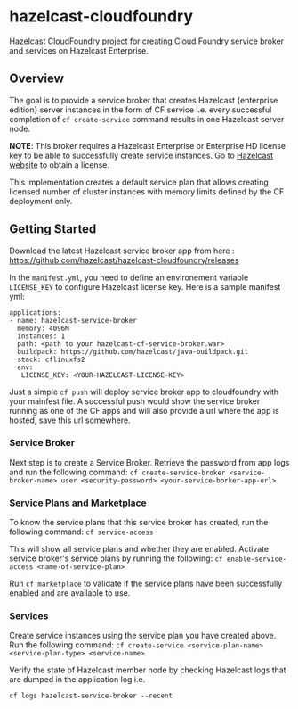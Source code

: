 hazelcast-cloudfoundry
=============================

Hazelcast CloudFoundry project for creating Cloud Foundry service broker and services on Hazelcast Enterprise.

## Overview
The goal is to provide a service broker that creates Hazelcast {enterprise edition} server instances in the form of CF service i.e. every successful completion of `cf create-service` command results in one Hazelcast server node. 

**NOTE**: This broker requires a Hazelcast Enterprise or Enterprise HD license key to be able to successfully create service instances. Go to [Hazelcast website](https://hazelcast.com/) to obtain a license.

This implementation creates a default service plan that allows creating licensed number of cluster instances  with memory limits defined by the CF deployment only. 

## Getting Started
Download the latest Hazelcast service broker app from here : https://github.com/hazelcast/hazelcast-cloudfoundry/releases

In the `manifest.yml`, you need to define an environement variable `LICENSE_KEY` to configure Hazelcast license key. Here is a sample manifest yml: 

```
applications:
- name: hazelcast-service-broker
  memory: 4096M
  instances: 1
  path: <path to your hazelcast-cf-service-broker.war>
  buildpack: https://github.com/hazelcast/java-buildpack.git
  stack: cflinuxfs2
  env:
   LICENSE_KEY: <YOUR-HAZELCAST-LICENSE-KEY>
```
Just a simple `cf push` will deploy service broker app to cloudfoundry with your mainfest file. A successful push would show the service broker running as one of the CF apps and will also provide a url where the app is hosted, save this url somewhere.

### Service Broker
Next step is to create a Service Broker. Retrieve the password from app logs and run the following command:
`cf create-service-broker <service-broker-name> user <security-password> <your-service-borker-app-url>`
 
### Service Plans and Marketplace
To know the service plans that this service broker has created, run the following command:
`cf service-access`

This will show all service plans and whether they are enabled. Activate service broker's service plans by running the following:
`cf enable-service-access <name-of-service-plan>`

Run `cf marketplace` to validate if the service plans have been successfully enabled and are available to use.

### Services
Create service instances using the service plan you have created above. Run the following command:
`cf create-service <service-plan-name> <service-plan-type> <service-name>`

Verify the state of Hazelcast member node by checking Hazelcast logs that are dumped in the application log i.e. 

`cf logs hazelcast-service-broker --recent`
